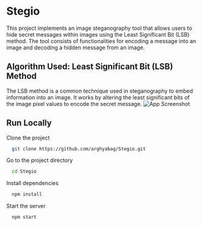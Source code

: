 
# Stegio 

This project implements an image steganography tool that allows users to hide secret messages within images using the Least Significant Bit (LSB) method. The tool consists of functionalities for encoding a message into an image and decoding a hidden message from an image.





## Algorithm Used: Least Significant Bit (LSB) Method

The LSB method is a common technique used in steganography to embed information into an image. It works by altering the least significant bits of the image pixel values to encode the secret message.
![App Screenshot](https://i.ibb.co/6P4L48k/1-Gu-Romz-VTPMEJ1hf-Kan-RBA.png)


## Run Locally

Clone the project

```bash
  git clone https://github.com/arghyabag/Stegio.git
```

Go to the project directory

```bash
  cd Stegio
```

Install dependencies

```bash
  npm install
```

Start the server

```bash
  npm start
```

